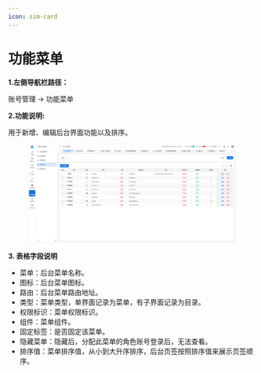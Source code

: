 ```yaml
---
icon: sim-card
---
```


# 功能菜单

**1.左侧导航栏路径：**

账号管理 → 功能菜单

**2.功能说明:**&#x20;

用于新增、编辑后台界面功能以及排序。

<figure><img src="../.gitbook/assets/image (239).png" alt=""><figcaption></figcaption></figure>

**3. 表格字段说明**

* 菜单：后台菜单名称。
* 图标：后台菜单图标。
* 路由：后台菜单路由地址。
* 类型：菜单类型，单界面记录为菜单，有子界面记录为目录。
* 权限标识：菜单权限标识。
* 组件：菜单组件。
* 固定标签：是否固定该菜单。
* 隐藏菜单：隐藏后，分配此菜单的角色账号登录后，无法查看。
* 排序值：菜单排序值，从小到大升序排序，后台页签按照排序值来展示页签顺序。
